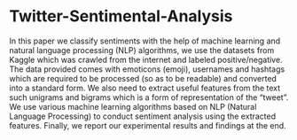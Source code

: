 # Twitter-Sentimental-Analysis
In this paper we classify sentiments with the help of machine learning and natural language processing (NLP) algorithms, we use the datasets from Kaggle which was crawled from the internet and labeled positive/negative. The data provided comes with emoticons (emoji), usernames and hashtags which are required to be processed (so as to be readable) and converted into a standard form.
 We also need to extract useful features from the text such unigrams and bigrams which is a form of representation of the “tweet”. 
We use various machine learning algorithms based on NLP (Natural Language Processing) to conduct sentiment analysis using the extracted features. Finally, we report our experimental results and findings at the end.
